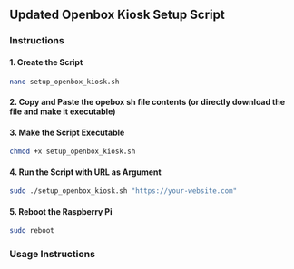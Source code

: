 ## Updated Openbox Kiosk Setup Script

### Instructions

#### 1. Create the Script
```bash
nano setup_openbox_kiosk.sh
```

#### 2. Copy and Paste the opebox sh file contents (or directly download the file and make it executable)

#### 3. Make the Script Executable
```bash
chmod +x setup_openbox_kiosk.sh
```

#### 4. Run the Script with URL as Argument
```bash
sudo ./setup_openbox_kiosk.sh "https://your-website.com"
```

#### 5. Reboot the Raspberry Pi
```bash
sudo reboot
```

### Usage Instructions
